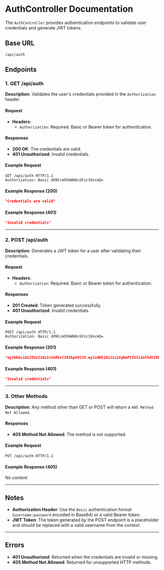 
# AuthController Documentation

The `AuthController` provides authentication endpoints to validate user credentials and generate JWT tokens.

## Base URL
```
/api/auth
```

## Endpoints

### **1. GET /api/auth**
**Description**: Validates the user's credentials provided in the `Authorization` header.

#### Request
- **Headers**:
  - `Authorization`: Required. Basic or Bearer token for authentication.

#### Responses
- **200 OK**: The credentials are valid.
- **401 Unauthorized**: Invalid credentials.

#### Example Request
```http
GET /api/auth HTTP/1.1
Authorization: Basic dXNlcm5hbWU6cGFzc3dvcmQ=
```

#### Example Response (200)
```json
"Credentials are valid"
```

#### Example Response (401)
```json
"Invalid credentials"
```

---

### **2. POST /api/auth**
**Description**: Generates a JWT token for a user after validating their credentials.

#### Request
- **Headers**:
  - `Authorization`: Required. Basic or Bearer token for authentication.

#### Responses
- **201 Created**: Token generated successfully.
- **401 Unauthorized**: Invalid credentials.

#### Example Request
```http
POST /api/auth HTTP/1.1
Authorization: Basic dXNlcm5hbWU6cGFzc3dvcmQ=
```

#### Example Response (201)
```json
"eyJhbGciOiJIUzI1NiIsInR5cCI6IkpXVCJ9.eyJzdWIiOiJ1c2VybmFtZSIsImlhdCI6MTYxNjI3NzcwMCwiZXhwIjoxNjE2ODgyNTAwfQ.sDMEJLFrsHZSoE4WZd7HbENHa0pmzP3sG1obYBMJcV8"
```

#### Example Response (401)
```json
"Invalid credentials"
```

---

### **3. Other Methods**
**Description**: Any method other than GET or POST will return a `405 Method Not Allowed`.

#### Responses
- **405 Method Not Allowed**: The method is not supported.

#### Example Request
```http
PUT /api/auth HTTP/1.1
```

#### Example Response (405)
_No content_

---

## Notes
- **Authorization Header**: Use the `Basic` authentication format (`username:password` encoded in Base64) or a valid Bearer token.
- **JWT Token**: The token generated by the POST endpoint is a placeholder and should be replaced with a valid username from the context.

---

## Errors
- **401 Unauthorized**: Returned when the credentials are invalid or missing.
- **405 Method Not Allowed**: Returned for unsupported HTTP methods.
